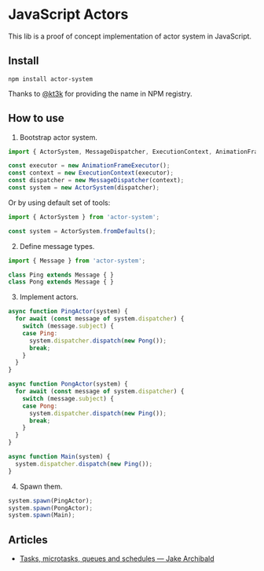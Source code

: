 # JavaScript Actors

This lib is a proof of concept implementation of actor system in JavaScript.

## Install

    npm install actor-system

Thanks to [@kt3k](https://github.com/kt3k) for providing the name in NPM registry.

## How to use

1. Bootstrap actor system.

```javascript
import { ActorSystem, MessageDispatcher, ExecutionContext, AnimationFrameExecutor } from 'actor-system';

const executor = new AnimationFrameExecutor();
const context = new ExecutionContext(executor);
const dispatcher = new MessageDispatcher(context);
const system = new ActorSystem(dispatcher);
```

Or by using default set of tools:

```javascript
import { ActorSystem } from 'actor-system';

const system = ActorSystem.fromDefaults();
```

2. Define message types.

```javascript
import { Message } from 'actor-system';

class Ping extends Message { }
class Pong extends Message { }
```

3. Implement actors.

```javascript
async function PingActor(system) {
  for await (const message of system.dispatcher) {
    switch (message.subject) {
    case Ping:
      system.dispatcher.dispatch(new Pong());
      break;
    }
  }
}

async function PongActor(system) {
  for await (const message of system.dispatcher) {
    switch (message.subject) {
    case Pong:
      system.dispatcher.dispatch(new Ping());
      break;
    }
  }
}

async function Main(system) {
  system.dispatcher.dispatch(new Ping());
}
```

4. Spawn them.

```javascript
system.spawn(PingActor);
system.spawn(PongActor);
system.spawn(Main);
```

## Articles

 * [Tasks, microtasks, queues and schedules — Jake Archibald](https://jakearchibald.com/2015/tasks-microtasks-queues-and-schedules/)
